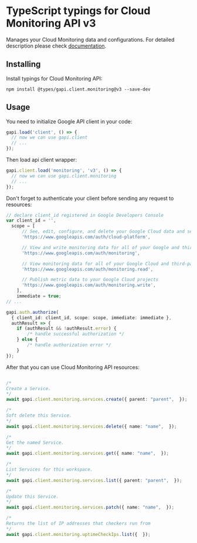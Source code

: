 # TypeScript typings for Cloud Monitoring API v3

Manages your Cloud Monitoring data and configurations.
For detailed description please check [documentation](https://cloud.google.com/monitoring/api/).

## Installing

Install typings for Cloud Monitoring API:

```
npm install @types/gapi.client.monitoring@v3 --save-dev
```

## Usage

You need to initialize Google API client in your code:

```typescript
gapi.load('client', () => {
  // now we can use gapi.client
  // ...
});
```

Then load api client wrapper:

```typescript
gapi.client.load('monitoring', 'v3', () => {
  // now we can use gapi.client.monitoring
  // ...
});
```

Don't forget to authenticate your client before sending any request to resources:

```typescript
// declare client_id registered in Google Developers Console
var client_id = '',
  scope = [ 
      // See, edit, configure, and delete your Google Cloud data and see the email address for your Google Account.
      'https://www.googleapis.com/auth/cloud-platform',

      // View and write monitoring data for all of your Google and third-party Cloud and API projects
      'https://www.googleapis.com/auth/monitoring',

      // View monitoring data for all of your Google Cloud and third-party projects
      'https://www.googleapis.com/auth/monitoring.read',

      // Publish metric data to your Google Cloud projects
      'https://www.googleapis.com/auth/monitoring.write',
    ],
    immediate = true;
// ...

gapi.auth.authorize(
  { client_id: client_id, scope: scope, immediate: immediate },
  authResult => {
    if (authResult && !authResult.error) {
        /* handle successful authorization */
    } else {
        /* handle authorization error */
    }
});
```

After that you can use Cloud Monitoring API resources:

```typescript

/*
Create a Service.
*/
await gapi.client.monitoring.services.create({ parent: "parent",  });

/*
Soft delete this Service.
*/
await gapi.client.monitoring.services.delete({ name: "name",  });

/*
Get the named Service.
*/
await gapi.client.monitoring.services.get({ name: "name",  });

/*
List Services for this workspace.
*/
await gapi.client.monitoring.services.list({ parent: "parent",  });

/*
Update this Service.
*/
await gapi.client.monitoring.services.patch({ name: "name",  });

/*
Returns the list of IP addresses that checkers run from
*/
await gapi.client.monitoring.uptimeCheckIps.list({  });
```
